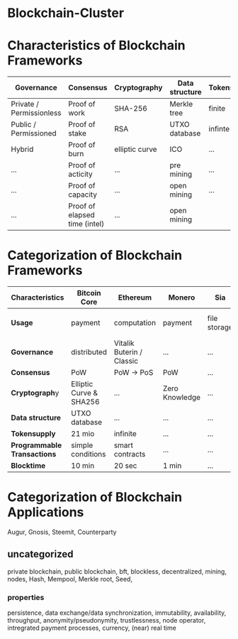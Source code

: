 # Blockchain-Cluster
# Characteristics of Blockchain Frameworks

Governance | Consensus | Cryptography | Data structure | Tokensupply | Programmable Transactions | Usage
------------ | ------------- | ------------- | ------------- | ------------- | ------------- | -------------
Private / Permissionless | Proof of work | SHA-256 | Merkle tree | finite | simple conditions | computation
Public / Permissioned | Proof of stake | RSA | UTXO database | infinte | smart contracts | file storage 
Hybrid | Proof of burn | elliptic curve | ICO |...|...| external data|
... | Proof of acticity | ... | pre mining |...|...|monetization|
... | Proof of capacity | ... | open mining |...|...|payments
... | Proof of elapsed time (intel) | ... | open mining |

# Categorization of Blockchain Frameworks
Characteristics | Bitcoin Core | Ethereum | Monero | Sia | Tendermint | BigchainDB 
------------ | ------------- | ------------- | ------------- | ------------- | ------------- | -------------
**Usage** | payment | computation | payment | file storage | cross-blockchain communication | file storage
**Governance** | distributed | Vitalik Buterin / Classic | ... | ... | ... | ... 
**Consensus** | PoW | PoW -> PoS | PoW | ... | PoS | ...
**Cryptograph**y | Elliptic Curve & SHA256 | ... | Zero Knowledge | ... | ... | ...
**Data structure** | UTXO database | ... | ... | ... | ... | ...
**Tokensupply** | 21 mio | infinite | ... | ...| ... | ...
**Programmable Transactions** | simple conditions | smart contracts | ... | ... | ... | ...
**Blocktime** |10 min| 20 sec | 1 min | ... | ... | ... |

# Categorization of Blockchain Applications
Augur, Gnosis, Steemit, Counterparty

## uncategorized
private blockchain, public blockchain, bft, blockless, decentralized, mining, nodes, Hash, Mempool, Merkle root, Seed,

### properties
persistence, data exchange/data synchronization, immutability, availability, throughput, anonymity/pseudonymity, trustlessness, node operator, intregrated payment processes, currency, (near) real time
